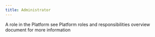 ```yaml
---
title: Administrator
---
```

A role in the Platform
<glossary-link url="#">see Platform roles and responsibilities overview document for more information</glossary-link>